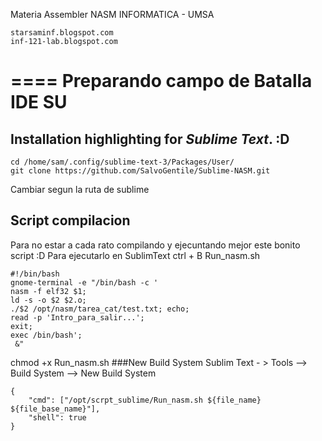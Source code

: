 Materia Assembler NASM INFORMATICA - UMSA
```
starsaminf.blogspot.com
inf-121-lab.blogspot.com
```
====
Preparando campo de Batalla IDE SU	
====

## Installation highlighting for _Sublime Text_. :D
```
cd /home/sam/.config/sublime-text-3/Packages/User/
git clone https://github.com/SalvoGentile/Sublime-NASM.git
```
Cambiar segun la ruta de sublime
## Script compilacion
Para no estar a cada rato compilando y ejecuntando mejor este bonito script :D
Para ejecutarlo en SublimText ctrl + B
Run_nasm.sh
```
#!/bin/bash
gnome-terminal -e "/bin/bash -c '
nasm -f elf32 $1;
ld -s -o $2 $2.o;
./$2 /opt/nasm/tarea_cat/test.txt; echo;
read -p 'Intro_para_salir...';
exit;
exec /bin/bash';
 &"
```
chmod +x Run_nasm.sh
###New Build System
Sublim Text - >  Tools --> Build System --> New Build System
```
{
    "cmd": ["/opt/scrpt_sublime/Run_nasm.sh ${file_name} ${file_base_name}"],
    "shell": true
}
```


